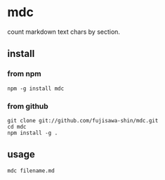 mdc
==============

count markdown text chars by section.

## install

### from npm

```
npm -g install mdc
```

### from github

```
git clone git://github.com/fujisawa-shin/mdc.git
cd mdc
npm install -g .
```

## usage

```
mdc filename.md
```
